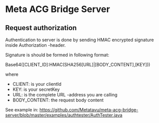 # Meta ACG Bridge Server

## Request authorization

Authentication to server is done by sending HMAC encrypted signature inside Authorization -header.

Signature is should be formed in following format:

Base64([CLIENT_ID]:HMAC(SHA256[URL]|[BODY_CONTENT],[KEY]))

where 

  - CLIENT: is your clientId
  - KEY: is your secretKey
  - URL: is the complete URL -address you are calling
  - BODY_CONTENT: the request body content

See example in: https://github.com/Metatavu/meta-acg-bridge-server/blob/master/examples/authtester/AuthTester.java
